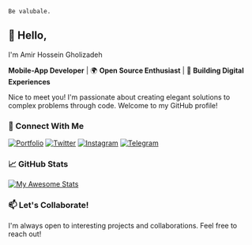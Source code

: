 ```
Be valubale.
```


## 👋 Hello,
I'm Amir Hossein Gholizadeh

**Mobile-App Developer** | 🌍 **Open Source Enthusiast** | 🚀 **Building Digital Experiences**

Nice to meet you! I'm passionate about creating elegant solutions to complex problems through code. Welcome to my GitHub profile!

### 🔗 Connect With Me

[![Portfolio](https://img.shields.io/badge/Portfolio-%23000000.svg?style=for-the-badge&logo=About.me&logoColor=white)](https://amrqhz.github.io)
[![Twitter](https://img.shields.io/badge/Twitter-%231DA1F2.svg?style=for-the-badge&logo=Twitter&logoColor=white)](https://twitter.com/amrqhz)
[![Instagram](https://img.shields.io/badge/Instagram-%23E4405F.svg?style=for-the-badge&logo=Instagram&logoColor=white)](https://instagram.com/amrqhz)
[![Telegram](https://img.shields.io/badge/Telegram-2CA5E0?style=for-the-badge&logo=telegram&logoColor=white)](https://telegram.me/amrqhz)



### 📈 GitHub Stats

[![My Awesome Stats](https://awesome-github-stats.azurewebsites.net/user-stats/amrqhz?cardType=github&theme=gruvbox&preferLogin=false)](https://git.io/awesome-stats-card)

### 📫 Let's Collaborate!

I'm always open to interesting projects and collaborations. Feel free to reach out!
